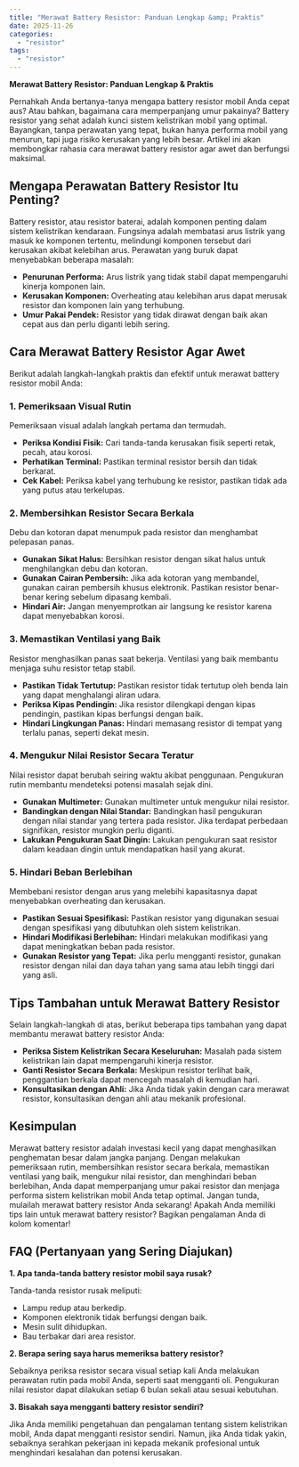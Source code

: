 ```yaml
---
title: "Merawat Battery Resistor: Panduan Lengkap &amp; Praktis"
date: 2025-11-26
categories: 
  - "resistor"
tags: 
  - "resistor"
---
```


**Merawat Battery Resistor: Panduan Lengkap & Praktis**

Pernahkah Anda bertanya-tanya mengapa battery resistor mobil Anda cepat aus? Atau bahkan, bagaimana cara memperpanjang umur pakainya? Battery resistor yang sehat adalah kunci sistem kelistrikan mobil yang optimal. Bayangkan, tanpa perawatan yang tepat, bukan hanya performa mobil yang menurun, tapi juga risiko kerusakan yang lebih besar. Artikel ini akan membongkar rahasia cara merawat battery resistor agar awet dan berfungsi maksimal.

## Mengapa Perawatan Battery Resistor Itu Penting?

Battery resistor, atau resistor baterai, adalah komponen penting dalam sistem kelistrikan kendaraan. Fungsinya adalah membatasi arus listrik yang masuk ke komponen tertentu, melindungi komponen tersebut dari kerusakan akibat kelebihan arus. Perawatan yang buruk dapat menyebabkan beberapa masalah:

- **Penurunan Performa:** Arus listrik yang tidak stabil dapat mempengaruhi kinerja komponen lain.
- **Kerusakan Komponen:** Overheating atau kelebihan arus dapat merusak resistor dan komponen lain yang terhubung.
- **Umur Pakai Pendek:** Resistor yang tidak dirawat dengan baik akan cepat aus dan perlu diganti lebih sering.

## Cara Merawat Battery Resistor Agar Awet

Berikut adalah langkah-langkah praktis dan efektif untuk merawat battery resistor mobil Anda:

### 1\. Pemeriksaan Visual Rutin

Pemeriksaan visual adalah langkah pertama dan termudah.

- **Periksa Kondisi Fisik:** Cari tanda-tanda kerusakan fisik seperti retak, pecah, atau korosi.
- **Perhatikan Terminal:** Pastikan terminal resistor bersih dan tidak berkarat.
- **Cek Kabel:** Periksa kabel yang terhubung ke resistor, pastikan tidak ada yang putus atau terkelupas.

### 2\. Membersihkan Resistor Secara Berkala

Debu dan kotoran dapat menumpuk pada resistor dan menghambat pelepasan panas.

- **Gunakan Sikat Halus:** Bersihkan resistor dengan sikat halus untuk menghilangkan debu dan kotoran.
- **Gunakan Cairan Pembersih:** Jika ada kotoran yang membandel, gunakan cairan pembersih khusus elektronik. Pastikan resistor benar-benar kering sebelum dipasang kembali.
- **Hindari Air:** Jangan menyemprotkan air langsung ke resistor karena dapat menyebabkan korosi.

### 3\. Memastikan Ventilasi yang Baik

Resistor menghasilkan panas saat bekerja. Ventilasi yang baik membantu menjaga suhu resistor tetap stabil.

- **Pastikan Tidak Tertutup:** Pastikan resistor tidak tertutup oleh benda lain yang dapat menghalangi aliran udara.
- **Periksa Kipas Pendingin:** Jika resistor dilengkapi dengan kipas pendingin, pastikan kipas berfungsi dengan baik.
- **Hindari Lingkungan Panas:** Hindari memasang resistor di tempat yang terlalu panas, seperti dekat mesin.

### 4\. Mengukur Nilai Resistor Secara Teratur

Nilai resistor dapat berubah seiring waktu akibat penggunaan. Pengukuran rutin membantu mendeteksi potensi masalah sejak dini.

- **Gunakan Multimeter:** Gunakan multimeter untuk mengukur nilai resistor.
- **Bandingkan dengan Nilai Standar:** Bandingkan hasil pengukuran dengan nilai standar yang tertera pada resistor. Jika terdapat perbedaan signifikan, resistor mungkin perlu diganti.
- **Lakukan Pengukuran Saat Dingin:** Lakukan pengukuran saat resistor dalam keadaan dingin untuk mendapatkan hasil yang akurat.

### 5\. Hindari Beban Berlebihan

Membebani resistor dengan arus yang melebihi kapasitasnya dapat menyebabkan overheating dan kerusakan.

- **Pastikan Sesuai Spesifikasi:** Pastikan resistor yang digunakan sesuai dengan spesifikasi yang dibutuhkan oleh sistem kelistrikan.
- **Hindari Modifikasi Berlebihan:** Hindari melakukan modifikasi yang dapat meningkatkan beban pada resistor.
- **Gunakan Resistor yang Tepat:** Jika perlu mengganti resistor, gunakan resistor dengan nilai dan daya tahan yang sama atau lebih tinggi dari yang asli.

## Tips Tambahan untuk Merawat Battery Resistor

Selain langkah-langkah di atas, berikut beberapa tips tambahan yang dapat membantu merawat battery resistor Anda:

- **Periksa Sistem Kelistrikan Secara Keseluruhan:** Masalah pada sistem kelistrikan lain dapat mempengaruhi kinerja resistor.
- **Ganti Resistor Secara Berkala:** Meskipun resistor terlihat baik, penggantian berkala dapat mencegah masalah di kemudian hari.
- **Konsultasikan dengan Ahli:** Jika Anda tidak yakin dengan cara merawat resistor, konsultasikan dengan ahli atau mekanik profesional.

## Kesimpulan

Merawat battery resistor adalah investasi kecil yang dapat menghasilkan penghematan besar dalam jangka panjang. Dengan melakukan pemeriksaan rutin, membersihkan resistor secara berkala, memastikan ventilasi yang baik, mengukur nilai resistor, dan menghindari beban berlebihan, Anda dapat memperpanjang umur pakai resistor dan menjaga performa sistem kelistrikan mobil Anda tetap optimal. Jangan tunda, mulailah merawat battery resistor Anda sekarang! Apakah Anda memiliki tips lain untuk merawat battery resistor? Bagikan pengalaman Anda di kolom komentar!

## FAQ (Pertanyaan yang Sering Diajukan)

**1\. Apa tanda-tanda battery resistor mobil saya rusak?**

Tanda-tanda resistor rusak meliputi:

- Lampu redup atau berkedip.
- Komponen elektronik tidak berfungsi dengan baik.
- Mesin sulit dihidupkan.
- Bau terbakar dari area resistor.

**2\. Berapa sering saya harus memeriksa battery resistor?**

Sebaiknya periksa resistor secara visual setiap kali Anda melakukan perawatan rutin pada mobil Anda, seperti saat mengganti oli. Pengukuran nilai resistor dapat dilakukan setiap 6 bulan sekali atau sesuai kebutuhan.

**3\. Bisakah saya mengganti battery resistor sendiri?**

Jika Anda memiliki pengetahuan dan pengalaman tentang sistem kelistrikan mobil, Anda dapat mengganti resistor sendiri. Namun, jika Anda tidak yakin, sebaiknya serahkan pekerjaan ini kepada mekanik profesional untuk menghindari kesalahan dan potensi kerusakan.
